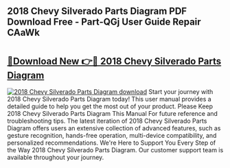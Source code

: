 ## 2018 Chevy Silverado Parts Diagram PDF Download Free - Part-QGj User Guide Repair CAaWk

# <h2><a href="http://dfquv1.blite.top/?on=2018+Chevy+Silverado+Parts+Diagram">🔗Download New 👉🔴 2018 Chevy Silverado Parts Diagram</a></h2>

[![2018 Chevy Silverado Parts Diagram download](https://i.imgur.com/lujVjoI.png)](http://dfquv1.blite.top/?on=2018+Chevy+Silverado+Parts+Diagram)
Start your journey with 2018 Chevy Silverado Parts Diagram today! This user manual provides a detailed guide to help you get the most out of your product. Please Keep 2018 Chevy Silverado Parts Diagram This Manual For future reference and troubleshooting tips. The latest iteration of 2018 Chevy Silverado Parts Diagram offers users an extensive collection of advanced features, such as gesture recognition, hands-free operation, multi-device compatibility, and personalized recommendations. We're Here to Support You Every Step of the Way 2018 Chevy Silverado Parts Diagram. Our customer support team is available throughout your journey.
